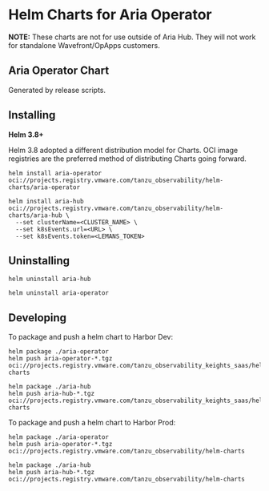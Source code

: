 # Helm Charts for Aria Operator

**NOTE:** These charts are not for use outside of Aria Hub. They will not work for standalone Wavefront/OpApps customers.

## Aria Operator Chart
Generated by release scripts.

## Installing

**Helm 3.8+**

Helm 3.8 adopted a different distribution model for Charts. OCI image registries are the preferred method of
distributing Charts going forward.

```
helm install aria-operator oci://projects.registry.vmware.com/tanzu_observability/helm-charts/aria-operator

helm install aria-hub oci://projects.registry.vmware.com/tanzu_observability/helm-charts/aria-hub \
  --set clusterName=<CLUSTER_NAME> \
  --set k8sEvents.url=<URL> \
  --set k8sEvents.token=<LEMANS_TOKEN>
```

## Uninstalling

```
helm uninstall aria-hub 

helm uninstall aria-operator
```

## Developing

To package and push a helm chart to Harbor Dev:
```
helm package ./aria-operator
helm push aria-operator-*.tgz oci://projects.registry.vmware.com/tanzu_observability_keights_saas/helm-charts

helm package ./aria-hub
helm push aria-hub-*.tgz oci://projects.registry.vmware.com/tanzu_observability_keights_saas/helm-charts
```

To package and push a helm chart to Harbor Prod:
```
helm package ./aria-operator
helm push aria-operator-*.tgz oci://projects.registry.vmware.com/tanzu_observability/helm-charts

helm package ./aria-hub
helm push aria-hub-*.tgz oci://projects.registry.vmware.com/tanzu_observability/helm-charts
```

